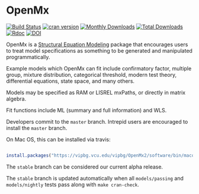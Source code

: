 # OpenMx

[![Build Status](https://travis-ci.org/OpenMx/OpenMx.svg?branch=master)](https://travis-ci.org/OpenMx/OpenMx)
[![cran version](http://www.r-pkg.org/badges/version/OpenMx)](https://cran.r-project.org/package=OpenMx)
[![Monthly Downloads](http://cranlogs.r-pkg.org/badges/OpenMx)](http://cranlogs.r-pkg.org/badges/OpenMx)
[![Total Downloads](http://cranlogs.r-pkg.org/badges/grand-total/OpenMx)](http://cranlogs.r-pkg.org/badges/grand-total/OpenMx)
[![Rdoc](http://www.rdocumentation.org/badges/version/OpenMx)](http://www.rdocumentation.org/packages/OpenMx)
[![DOI](https://img.shields.io/badge/doi-110.1007/s11336--014--9435--8-yellow.svg?style=flat)](https://doi.org/10.1007/s11336-014-9435-8)

OpenMx is a [Structural Equation Modeling](https://en.wikipedia.org/wiki/Structural_equation_modeling) 
package that encourages users to treat model specifications as something to be generated
and manipulated programmatically.

Example models which OpenMx can fit include confirmatory factor, 
multiple group, mixture distribution, categorical threshold, 
modern test theory, differential equations, state space, and many others.

Models may be specified as RAM or LISREL mxPaths, or 
directly in matrix algebra.

Fit functions include ML (summary and full information) and WLS.

Developers commit to the `master` branch.  Intrepid users are
encouraged to install the `master` branch.

On Mac OS, this can be installed via travis:

```R

install.packages("https://vipbg.vcu.edu/vipbg/OpenMx2/software/bin/macosx/travis/OpenMx_latest.tgz")

```

The `stable` branch can be considered our current alpha release.

The `stable` branch is updated automatically when all `models/passing`
and `models/nightly` tests pass along with `make cran-check`.
